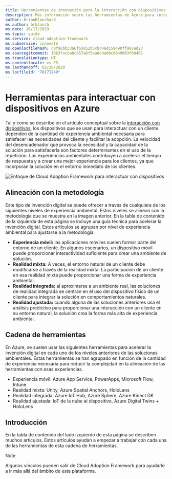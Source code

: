 ```yaml
---
title: Herramientas de innovación para la interacción con dispositivos
description: Más información sobre las herramientas de Azure para interactuar mediante dispositivos y experiencias ambientales que mejoran el entorno natural de los clientes y los comportamientos.
author: BrianBlanchard
ms.author: brblanch
ms.date: 10/17/2019
ms.topic: guide
ms.service: cloud-adoption-framework
ms.subservice: innovate
ms.openlocfilehash: c8fa6bb33a6f65052b5cbc4ad159490ff9a5ad23
ms.sourcegitcommit: 10637acba8c857a6f5aa8c4a80c0649903f60402
ms.translationtype: HT
ms.contentlocale: es-ES
ms.lasthandoff: 02/28/2020
ms.locfileid: "78171249"
---
```

# <a name="tools-to-interact-with-devices-in-azure"></a>Herramientas para interactuar con dispositivos en Azure

Tal y como se describe en el artículo conceptual sobre la [interacción con dispositivos](../considerations/devices.md), los dispositivos que se usan para interactuar con un cliente dependen de la cantidad de experiencia ambiental necesaria para satisfacer las necesidades del cliente y facilitar la adopción. La velocidad del desencadenador que provoca la necesidad y la capacidad de la solución para satisfacerla son factores determinantes en el uso de la repetición. Las experiencias ambientales contribuyen a acelerar el tiempo de respuesta y a crear una mejor experiencia para los clientes, ya que incorporan la solución en el entorno inmediato de los clientes.

![Enfoque de Cloud Adoption Framework para interactuar con dispositivos](../../_images/innovate/ambient-experiences.png)

## <a name="alignment-to-the-methodology"></a>Alineación con la metodología

Este tipo de invención digital se puede ofrecer a través de cualquiera de los siguientes niveles de experiencia ambiental. Estos niveles se alinean con la metodología que se muestra en la imagen anterior. En la tabla de contenido de la izquierda de esta página se incluye una guía técnica para acelerar la invención digital. Estos artículos se agrupan por nivel de experiencia ambiental para ajustarse a la metodología.

- **Experiencia móvil:** las aplicaciones móviles suelen formar parte del entorno de un cliente. En algunos escenarios, un dispositivo móvil puede proporcionar interactividad suficiente para crear una ambiente de solución.
- **Realidad mixta:** A veces, el entorno natural de un cliente debe modificarse a través de la realidad mixta. La participación de un cliente en esa realidad mixta puede proporcionar una forma de experiencia ambiental.
- **Realidad integrada:** al aproximarse a un ambiente real, las soluciones de realidad integrada se centran en el uso del dispositivo físico de un cliente para integrar la solución en comportamientos naturales.
- **Realidad ajustada:** cuando alguna de las soluciones anteriores usa el análisis predictivo para proporcionar una interacción con un cliente en su entorno natural, la solución crea la forma más alta de experiencia ambiental.

## <a name="toolchain"></a>Cadena de herramientas

En Azure, se suelen usar las siguientes herramientas para acelerar la invención digital en cada uno de los niveles anteriores de las soluciones ambientales. Estas herramientas se han agrupado en función de la cantidad de experiencia necesaria para reducir la complejidad en la alineación de las herramientas con esas experiencias.

- Experiencia móvil: Azure App Service, PowerApps, Microsoft Flow, Intune
- Realidad mixta: Unity, Azure Spatial Anchors, HoloLens
- Realidad integrada: Azure IoT Hub, Azure Sphere, Azure Kinect DK
- Realidad ajustada: IoT de la nube al dispositivo, Azure Digital Twins + HoloLens

## <a name="get-started"></a>Introducción

En la tabla de contenido del lado izquierdo de esta página se describen muchos artículos. Estos artículos ayudan a empezar a trabajar con cada una de las herramientas de esta cadena de herramientas.

> [!NOTE]
> Algunos vínculos pueden salir de Cloud Adoption Framework para ayudarle a ir más allá del ámbito de esta plataforma.
